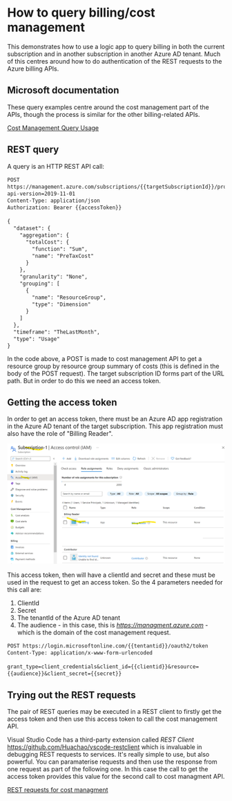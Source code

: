 # How to query billing/cost management
This demonstrates how to use a logic app to query billing in both the current subscription and in another subscription in another Azure AD tenant. Much of this centres around how to do authentication of the REST requests to the Azure billing APIs.

## Microsoft documentation
These query examples centre around the cost management part of the APIs, though the process is similar for the other billing-related APIs.

[Cost Management Query Usage](https://docs.microsoft.com/en-us/rest/api/cost-management/query/usage "Azure Cost management")

## REST query
A query is an HTTP REST API call:

```
POST  https://management.azure.com/subscriptions/{{targetSubscriptionId}}/providers/Microsoft.CostManagement/query?api-version=2019-11-01
Content-Type: application/json
Authorization: Bearer {{accessToken}}

{
  "dataset": {
    "aggregation": {
      "totalCost": {
        "function": "Sum",
        "name": "PreTaxCost"
      }
    },
    "granularity": "None",
    "grouping": [
      {
        "name": "ResourceGroup",
        "type": "Dimension"
      }
    ]
  },
  "timeframe": "TheLastMonth",
  "type": "Usage"
}
```
In the code above, a POST is made to cost management API to get a resource group by resource group summary of costs (this is defined in the body of the POST request). The target subscription ID forms part of the URL path. But in order to do this we need an access token.

## Getting the access token
In order to get an access token, there must be an Azure AD app registration in the Azure AD tenant of the target subscription. This app registration must also have the role of "Billing Reader".

![alt text](app-registration-billing-reader.png "Billing reader role for AD app registration")

This access token, then will have a clientId and secret and these must be used in the request to get an access token. So the 4 parameters needed for this call are:
1. ClientId
2. Secret
3. The tenantId of the Azure AD tenant
4. The audience - in this case, this is *https://managment.azure.com* - which is the domain of the cost management request.

```
POST https://login.microsoftonline.com/{{tentantid}}/oauth2/token
Content-Type: application/x-www-form-urlencoded

grant_type=client_credentials&client_id={{clientid}}&resource={{audience}}&client_secret={{secret}}

```

## Trying out the REST requests
The pair of REST queries may be executed in a REST client to firstly get the access token and then use this access token to call the cost management API.

Visual Studio Code has a third-party extension called *REST Client* https://github.com/Huachao/vscode-restclient which is invaluable in debugging REST requests to services. It's really simple to use, but also powerful. You can paramaterise requests and then use the response from one request as part of the following one. In this case the call to get the access token provides this value for the second call to cost managment API.

[REST requests for cost managment](billing-blank.http "Azure Cost management")
